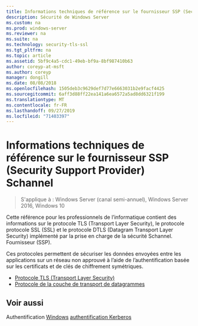 ```yaml
---
title: Informations techniques de référence sur le fournisseur SSP (Security Support Provider) Schannel
description: Sécurité de Windows Server
ms.custom: na
ms.prod: windows-server
ms.reviewer: na
ms.suite: na
ms.technology: security-tls-ssl
ms.tgt_pltfrm: na
ms.topic: article
ms.assetid: 5bf9c4a5-cdc1-49eb-bf9a-8bf987410b63
author: coreyp-at-msft
ms.author: coreyp
manager: dongill
ms.date: 08/08/2018
ms.openlocfilehash: 1505deb3c9629def7d77e6663031b2e9facf4425
ms.sourcegitcommit: 6aff3d88ff22ea141a6ea6572a5ad8dd6321f199
ms.translationtype: MT
ms.contentlocale: fr-FR
ms.lasthandoff: 09/27/2019
ms.locfileid: "71403397"
---
```

# <a name="schannel-security-support-provider-technical-reference"></a>Informations techniques de référence sur le fournisseur SSP (Security Support Provider) Schannel

>S'applique à : Windows Server (canal semi-annuel), Windows Server 2016, Windows 10

Cette référence pour les professionnels de l’informatique contient des informations sur le protocole TLS (Transport Layer Security), le protocole protocole SSL (SSL) et le protocole DTLS (Datagram Transport Layer Security) implémenté par la prise en charge de la sécurité Schannel. Fournisseur (SSP).

Ces protocoles permettent de sécuriser les données envoyées entre les applications sur un réseau non approuvé à l’aide de l’authentification basée sur les certificats et de clés de chiffrement symétriques.

- [Protocole TLS (Transport Layer Security)](transport-layer-security-protocol.md)
- [Protocole de la couche de transport de datagrammes](datagram-transport-layer-security-protocol.md)

## <a name="see-also"></a>Voir aussi
Authentification [Windows](../windows-authentication/windows-authentication-overview.md)
[authentification Kerberos](../kerberos/kerberos-authentication-overview.md)


